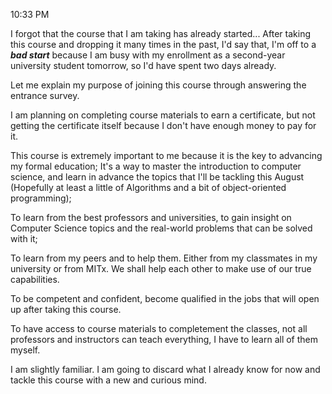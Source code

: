 10:33 PM

I forgot that the course that I am taking has already started... After taking this course and dropping it many times in the past, I'd say
that, I'm off to a ***bad start*** because I am busy with my enrollment as a second-year university student tomorrow, so I'd have spent
two days already.

Let me explain my purpose of joining this course through answering the entrance survey.

I am planning on completing course materials to earn a certificate, but not getting the certificate itself because I don't have enough
money to pay for it.

This course is extremely important to me because it is the key to advancing my formal education; It's a way to
master the introduction to computer science, and learn in advance the topics that I'll be tackling this August (Hopefully at least
a little of Algorithms and a bit of object-oriented programming);

To learn from the best professors and universities, to gain insight on Computer Science topics and the real-world problems that can be
solved with it;

To learn from my peers and to help them. Either from my classmates in my university or from MITx. We shall help each other to make use of
our true capabilities.

To be competent and confident, become qualified in the jobs that will open up after taking this course.

To have access to course materials to completement the classes, not all professors and instructors can teach everything, I have to learn
all of them myself.

I am slightly familiar. I am going to discard what I already know for now and tackle this course with a new and curious mind.
